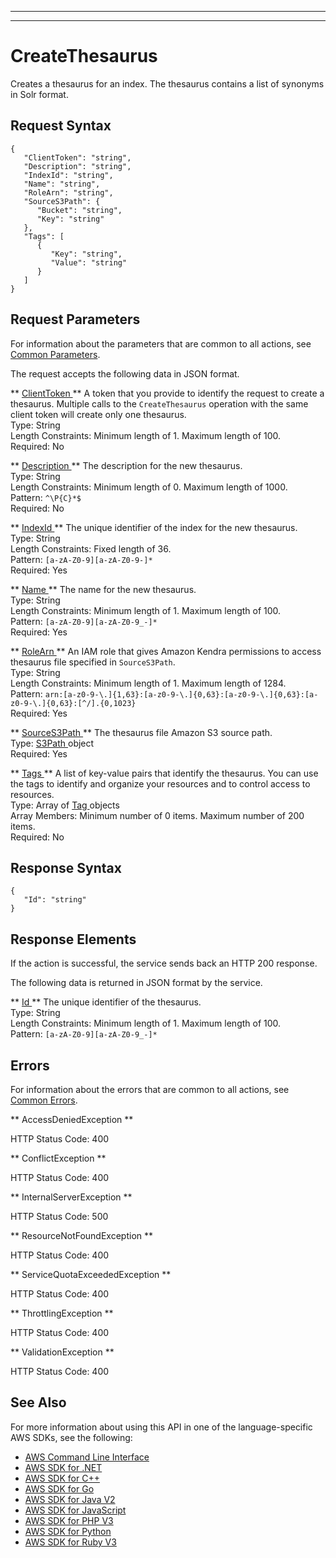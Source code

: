 --------

--------

# CreateThesaurus<a name="API_CreateThesaurus"></a>

Creates a thesaurus for an index\. The thesaurus contains a list of synonyms in Solr format\.

## Request Syntax<a name="API_CreateThesaurus_RequestSyntax"></a>

```
{
   "ClientToken": "string",
   "Description": "string",
   "IndexId": "string",
   "Name": "string",
   "RoleArn": "string",
   "SourceS3Path": { 
      "Bucket": "string",
      "Key": "string"
   },
   "Tags": [ 
      { 
         "Key": "string",
         "Value": "string"
      }
   ]
}
```

## Request Parameters<a name="API_CreateThesaurus_RequestParameters"></a>

For information about the parameters that are common to all actions, see [Common Parameters](CommonParameters.md)\.

The request accepts the following data in JSON format\.

 ** [ ClientToken ](#API_CreateThesaurus_RequestSyntax) **   <a name="Kendra-CreateThesaurus-request-ClientToken"></a>
A token that you provide to identify the request to create a thesaurus\. Multiple calls to the `CreateThesaurus` operation with the same client token will create only one thesaurus\.   
Type: String  
Length Constraints: Minimum length of 1\. Maximum length of 100\.  
Required: No

 ** [ Description ](#API_CreateThesaurus_RequestSyntax) **   <a name="Kendra-CreateThesaurus-request-Description"></a>
The description for the new thesaurus\.  
Type: String  
Length Constraints: Minimum length of 0\. Maximum length of 1000\.  
Pattern: `^\P{C}*$`   
Required: No

 ** [ IndexId ](#API_CreateThesaurus_RequestSyntax) **   <a name="Kendra-CreateThesaurus-request-IndexId"></a>
The unique identifier of the index for the new thesaurus\.   
Type: String  
Length Constraints: Fixed length of 36\.  
Pattern: `[a-zA-Z0-9][a-zA-Z0-9-]*`   
Required: Yes

 ** [ Name ](#API_CreateThesaurus_RequestSyntax) **   <a name="Kendra-CreateThesaurus-request-Name"></a>
The name for the new thesaurus\.  
Type: String  
Length Constraints: Minimum length of 1\. Maximum length of 100\.  
Pattern: `[a-zA-Z0-9][a-zA-Z0-9_-]*`   
Required: Yes

 ** [ RoleArn ](#API_CreateThesaurus_RequestSyntax) **   <a name="Kendra-CreateThesaurus-request-RoleArn"></a>
An IAM role that gives Amazon Kendra permissions to access thesaurus file specified in `SourceS3Path`\.   
Type: String  
Length Constraints: Minimum length of 1\. Maximum length of 1284\.  
Pattern: `arn:[a-z0-9-\.]{1,63}:[a-z0-9-\.]{0,63}:[a-z0-9-\.]{0,63}:[a-z0-9-\.]{0,63}:[^/].{0,1023}`   
Required: Yes

 ** [ SourceS3Path ](#API_CreateThesaurus_RequestSyntax) **   <a name="Kendra-CreateThesaurus-request-SourceS3Path"></a>
The thesaurus file Amazon S3 source path\.   
Type: [ S3Path ](API_S3Path.md) object  
Required: Yes

 ** [ Tags ](#API_CreateThesaurus_RequestSyntax) **   <a name="Kendra-CreateThesaurus-request-Tags"></a>
A list of key\-value pairs that identify the thesaurus\. You can use the tags to identify and organize your resources and to control access to resources\.   
Type: Array of [ Tag ](API_Tag.md) objects  
Array Members: Minimum number of 0 items\. Maximum number of 200 items\.  
Required: No

## Response Syntax<a name="API_CreateThesaurus_ResponseSyntax"></a>

```
{
   "Id": "string"
}
```

## Response Elements<a name="API_CreateThesaurus_ResponseElements"></a>

If the action is successful, the service sends back an HTTP 200 response\.

The following data is returned in JSON format by the service\.

 ** [ Id ](#API_CreateThesaurus_ResponseSyntax) **   <a name="Kendra-CreateThesaurus-response-Id"></a>
The unique identifier of the thesaurus\.   
Type: String  
Length Constraints: Minimum length of 1\. Maximum length of 100\.  
Pattern: `[a-zA-Z0-9][a-zA-Z0-9_-]*` 

## Errors<a name="API_CreateThesaurus_Errors"></a>

For information about the errors that are common to all actions, see [Common Errors](CommonErrors.md)\.

 ** AccessDeniedException **   
  
HTTP Status Code: 400

 ** ConflictException **   
  
HTTP Status Code: 400

 ** InternalServerException **   
  
HTTP Status Code: 500

 ** ResourceNotFoundException **   
  
HTTP Status Code: 400

 ** ServiceQuotaExceededException **   
  
HTTP Status Code: 400

 ** ThrottlingException **   
  
HTTP Status Code: 400

 ** ValidationException **   
  
HTTP Status Code: 400

## See Also<a name="API_CreateThesaurus_SeeAlso"></a>

For more information about using this API in one of the language\-specific AWS SDKs, see the following:
+  [ AWS Command Line Interface](https://docs.aws.amazon.com/goto/aws-cli/kendra-2019-02-03/CreateThesaurus) 
+  [ AWS SDK for \.NET](https://docs.aws.amazon.com/goto/DotNetSDKV3/kendra-2019-02-03/CreateThesaurus) 
+  [ AWS SDK for C\+\+](https://docs.aws.amazon.com/goto/SdkForCpp/kendra-2019-02-03/CreateThesaurus) 
+  [ AWS SDK for Go](https://docs.aws.amazon.com/goto/SdkForGoV1/kendra-2019-02-03/CreateThesaurus) 
+  [ AWS SDK for Java V2](https://docs.aws.amazon.com/goto/SdkForJavaV2/kendra-2019-02-03/CreateThesaurus) 
+  [ AWS SDK for JavaScript](https://docs.aws.amazon.com/goto/AWSJavaScriptSDK/kendra-2019-02-03/CreateThesaurus) 
+  [ AWS SDK for PHP V3](https://docs.aws.amazon.com/goto/SdkForPHPV3/kendra-2019-02-03/CreateThesaurus) 
+  [ AWS SDK for Python](https://docs.aws.amazon.com/goto/boto3/kendra-2019-02-03/CreateThesaurus) 
+  [ AWS SDK for Ruby V3](https://docs.aws.amazon.com/goto/SdkForRubyV3/kendra-2019-02-03/CreateThesaurus) 
